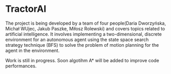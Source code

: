 # TractorAI

The project is being developed by a team of four people(Daria Dworzyńska, Michał WUjec, Jakub Paszke, Miłosz Rolewski) and covers topics related to artificial intelligence. It involves implementing a two-dimensional, discrete environment for an autonomous agent using the state space search strategy technique (BFS) to solve the problem of motion planning for the agent in the environment.

Work is still in progress. Soon algotihm A* will be added to improve code performances.
